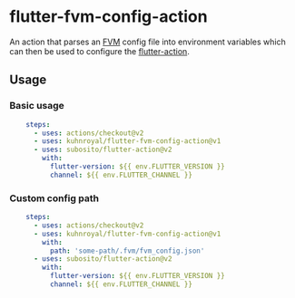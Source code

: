 # flutter-fvm-config-action
An action that parses an [FVM](https://github.com/leoafarias/fvm) config file into environment variables which 
can then be used to configure the [flutter-action](https://github.com/subosito/flutter-action).


## Usage

### Basic usage
```yaml
    steps:
      - uses: actions/checkout@v2
      - uses: kuhnroyal/flutter-fvm-config-action@v1
      - uses: subosito/flutter-action@v2
        with:
          flutter-version: ${{ env.FLUTTER_VERSION }}
          channel: ${{ env.FLUTTER_CHANNEL }}
```

### Custom config path
```yaml
    steps:
      - uses: actions/checkout@v2
      - uses: kuhnroyal/flutter-fvm-config-action@v1
        with:
          path: 'some-path/.fvm/fvm_config.json'
      - uses: subosito/flutter-action@v2
        with:
          flutter-version: ${{ env.FLUTTER_VERSION }}
          channel: ${{ env.FLUTTER_CHANNEL }}
```